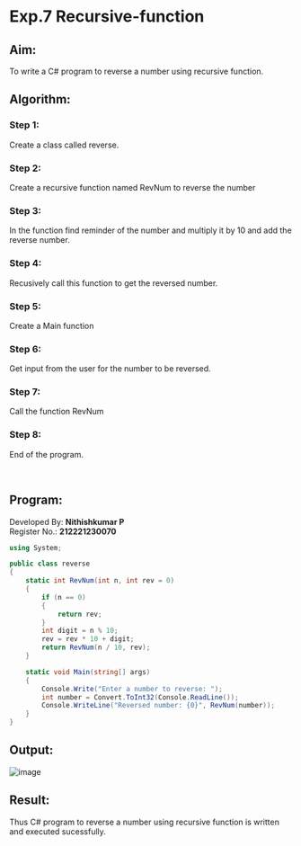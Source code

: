 # Exp.7 Recursive-function

## Aim:
To write a C# program to reverse a number using recursive function.

## Algorithm:
### Step 1:
Create a class called reverse.

### Step 2:
Create a recursive function named RevNum to reverse the number

### Step 3:
In the function find reminder of the number and multiply it by 10 and add the reverse number.

### Step 4:
Recusively call this function to get the reversed number.

### Step 5:
Create a Main function

### Step 6:
Get input from the user for the number to be reversed.

### Step 7:
Call the function RevNum

### Step 8:
End of the program.

</br>

## Program:
Developed By: **Nithishkumar P**
</br>
Register No.: **212221230070**
```c#
using System;

public class reverse
{
    static int RevNum(int n, int rev = 0)
    {
        if (n == 0)
        {
            return rev;
        }
        int digit = n % 10;
        rev = rev * 10 + digit;
        return RevNum(n / 10, rev);
    }

    static void Main(string[] args)
    {
        Console.Write("Enter a number to reverse: ");
        int number = Convert.ToInt32(Console.ReadLine());
        Console.WriteLine("Reversed number: {0}", RevNum(number));
    }
}
```
## Output:
![image](https://github.com/ramjan1729/Open-Jacson-Networks/assets/93427017/87bb2e83-ecf7-4e32-8bf9-4d36e64aaa1b)

## Result:
Thus C# program to reverse a number using recursive function is written and executed sucessfully.
